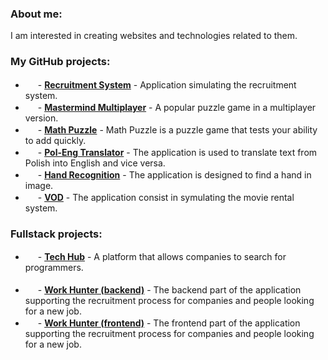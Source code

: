 ### About me:

I am interested in creating websites and technologies related to them.

### My GitHub projects:

- <img src="https://user-images.githubusercontent.com/41111309/230332808-4d22317e-d8c8-4901-8fec-b12eba076971.svg" width="16" height="16" style="position: relative; top: 5px;" /> - **[Recruitment System](https://github.com/dbirak/recruitment_system)** - Application simulating the recruitment system.
- <img src="https://user-images.githubusercontent.com/41111309/230334207-38ec7c80-de34-41da-8b2a-a9bd637ff78b.svg" width="16" height="16" style="position: relative; top: 5px;" /> - **[Mastermind Multiplayer](https://github.com/dbirak/mastermind_multiplayer)** - A popular puzzle game in a multiplayer version.
- <img src="https://user-images.githubusercontent.com/41111309/230334207-38ec7c80-de34-41da-8b2a-a9bd637ff78b.svg" width="16" height="16" style="position: relative; top: 5px;" /> - **[Math Puzzle](https://github.com/dbirak/math_puzzle)** - Math Puzzle is a puzzle game that tests your ability to add quickly.
- <img src="https://user-images.githubusercontent.com/41111309/230336035-896be31e-a102-48b9-945d-d0f67354e7e2.svg" width="16" height="16" style="position: relative; top: 5px;" /> - **[Pol-Eng Translator](https://github.com/dbirak/pol_eng_translator)** - The application is used to translate text from Polish into English and vice versa.
- <img src="https://user-images.githubusercontent.com/41111309/230338254-a755cdbf-2574-472e-923b-4f3113d2241c.svg" width="16" height="16" style="position: relative; top: 5px;" /> - **[Hand Recognition](https://github.com/dbirak/hand_recognition)** - The application is designed to find a hand in image.
- <img src="https://user-images.githubusercontent.com/41111309/230373170-6f12e337-31e3-4f98-aab1-124c097298af.svg" width="16" height="16" style="position: relative; top: 5px;" /> - **[VOD](https://github.com/dbirak/vod)** - The application consist in symulating the movie rental system.

### Fullstack projects:
- <img src="https://github.com/dbirak/dbirak/assets/41111309/ca8e4723-2012-4ddb-a234-183e9678c3de" width="16" height="16" style="position: relative; top: 5px;" /> - **[Tech Hub](https://github.com/dbirak/tech_hub)** - A platform that allows companies to search for programmers.<br><br>
- <img src="https://github.com/dbirak/dbirak/assets/41111309/ca8e4723-2012-4ddb-a234-183e9678c3de" width="16" height="16" style="position: relative; top: 5px;" /> - **[Work Hunter (backend)](https://github.com/dbirak/recruitment_system_backend)** - The backend part of the application supporting the recruitment process for companies and people looking for a new job.
- <img src="https://github.com/dbirak/dbirak/assets/41111309/15111c8e-9f86-4264-82f0-25617315d7cd" width="16" height="16" style="position: relative; top: 5px;" /> - **[Work Hunter (frontend)](https://github.com/dbirak/recruitment_system_frontend)** - The frontend part of the application supporting the recruitment process for companies and people looking for a new job.
